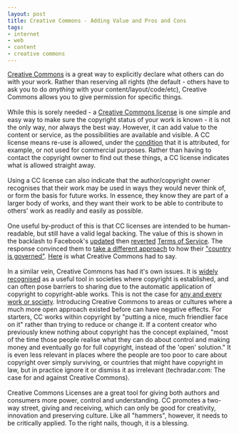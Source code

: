 ```yaml
---
layout: post
title: Creative Commons - Adding Value and Pros and Cons
tags:
- internet
- web
- content
- creative commons
---
```

<a href="http://creativecommons.org/">Creative Commons</a> is a great way to explicitly declare what others can do with your work. Rather than reserving all rights (the default - others have to ask you to do <em>anything</em> with your content/layout/code/etc), Creative Commons allows you to give permission for specific things. <br>
<br>
While this is sorely needed - a <a href="http://creativecommons.org/license/">Creative Commons license</a> is one simple and easy way to make sure the copyright status of your work is known - it is not the only way, nor always the best way. However, it can add value to the content or service, as the possibilities are available and visible. A CC license means re-use is allowed, under the <a href="http://creativecommons.org/about/licenses">condition</a> that it is attributed, for example, or not used for commercial purposes. Rather than having to contact the copyright owner to find out these things, a CC license indicates what is allowed straight away.<br>
<br>
Using a CC license can also indicate that the author/copyright owner recognises that their work may be used in ways they would never think of, or form the basis for future works. In essence, they know they are part of a larger body of works, and they want their work to be able to contribute to others' work as readily and easily as possible.<br>
<br>
One useful by-product of this is that CC licenses are intended to be human-readable, but still have a valid legal backing. The value of this is shown in the backlash to Facebook's <a href="http://blog.facebook.com/blog.php?post=50531412130">updated</a> then <a href="http://blog.facebook.com/blog.php?post=56566967130">reverted</a> <a href="http://www.facebook.com/terms.php">Terms of Service</a>. The response convinced them to <a href="http://www.facebook.com/group.php?gid=69048030774">take a different approach</a> to how their <a href="http://blog.facebook.com/blog.php?post=54746167130">"country is governed"</a>. <a href="http://creativecommons.org/weblog/entry/12778">Here</a> is what Creative Commons had to say.<br>
<br>
In a similar vein, Creative Commons has had it's own issues. It is <a href="http://fr.creativecommons.org/articles/hartmann.htm">widely recognised</a> as a useful tool in societies where copyright is established, and can often pose barriers to sharing due to the automatic application of copyright to copyright-able works. This is not the case for <a href="http://www.techradar.com/news/internet/web/the-case-for-and-against-creative-commons-527697">any and every work or society</a>. Introducing Creative Commons to areas or cultures where a much more open approach existed before can have negative effects. For starters, CC works within copyright by "putting a nice, much friendlier face on it" rather than trying to reduce or change it. If a content creator who previously knew nothing about copyright has the concept explained, "most of the time those people realise what they can do about control and making money and eventually go for full copyright, instead of the 'open' solution."  It is even less relevant in places where the people are too poor to care about copyright over simply surviving, or countries that might have copyright in law, but in practice ignore it or dismiss it as irrelevant (techradar.com: The case for and against Creative Commons).<br>
<br>
Creative Commons Licenses are a great tool for giving both authors and consumers more power, control and understanding. CC promotes a two-way street, giving and receiving, which can only be good for creativity, innovation and preserving culture. Like all "hammers", however, it needs to be critically applied. To the right nails, though, it is a blessing.

